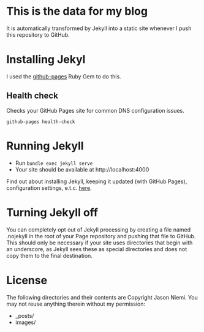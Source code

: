 # This is the data for my blog
It is automatically transformed by Jekyll into a static site whenever I push this repository to GitHub.

# Installing Jekyl
I used the [github-pages](https://github.com/github/pages-gem) Ruby Gem to do this.

## Health check
Checks your GitHub Pages site for common DNS configuration issues.

`github-pages health-check`

# Running Jekyll
* Run `bundle exec jekyll serve`
* Your site should be available at http://localhost:4000

Find out about installing Jekyll, keeping it updated (with GitHub Pages), configuration settings, e.t.c. [here](https://help.github.com/articles/using-jekyll-with-pages/).

# Turning Jekyll off
You can completely opt out of Jekyll processing by creating a file named .nojekyll in the root of your Page repository and pushing that file to GitHub. This should only be necessary if your site uses directories that begin with an underscore, as Jekyll sees these as special directories and does not copy them to the final destination.

# License
The following directories and their contents are Copyright Jason Niemi. You may not reuse anything therein without my permission:
* _posts/
* images/

